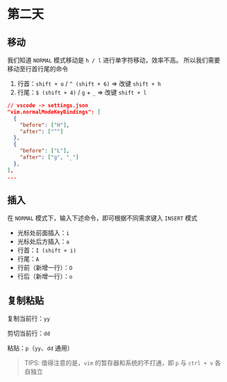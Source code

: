 # 第二天

## 移动

我们知道 `NORMAL` 模式移动是 `h / l` 进行单字符移动，效率不高。
所以我们需要移动至行首行尾的命令

1. 行首：`shift + o` / `^ (shift + 6)` ⇒ 改键 `shift + h`
2. 行尾：`$ (shift + 4)` / `g` + `_` ⇒ 改键 `shift + l`

```json
// vscode -> settings.json
"vim.normalModeKeyBindings": [
  {
    "before": ["H"],
    "after": ["^"]
  },
  {
    "before": ["L"],
    "after": ["g", "_"]
  },
],
...
```

## 插入

在 `NORMAL` 模式下，输入下述命令，即可根据不同需求键入 `INSERT` 模式

- 光标处前面插入：`i`
- 光标处后方插入：`a`
- 行首：`I (shift + i)`
- 行尾：`A`
- 行前（新增一行）：`O`
- 行后（新增一行）：`o`

## 复制粘贴

复制当前行：`yy`

剪切当前行：`dd`

粘贴：`p`（`yy`、`dd` 通用）

> TIPS: 值得注意的是，`vim` 的暂存器和系统的不打通，即 `p` 与 `ctrl + v` 各自独立
